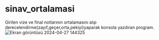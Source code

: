
# sinav_ortalamasi
Girilen vize ve final notlarının ortalamasını alıp derecelendirme(zayıf,geçer,orta,pekiyi)yaparak konsola yazdıran program.
![Ekran görüntüsü 2024-04-27 144325](https://github.com/mercansila03/sinav_ortalamasi/assets/120477952/bc58c6be-8b75-4737-83e8-00436280a4b0)

